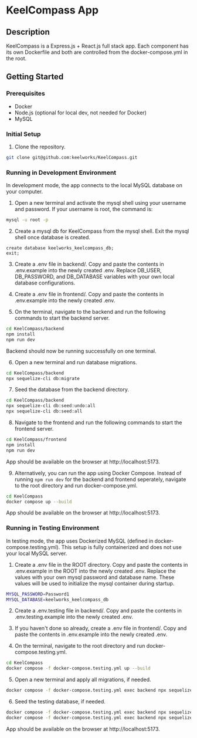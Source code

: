 # KeelCompass App

## Description

KeelCompass is a Express.js + React.js full stack app. Each component has its own Dockerfile and both are controlled from the docker-compose.yml in the root.

## Getting Started

### Prerequisites

- Docker
- Node.js (optional for local dev, not needed for Docker)
- MySQL

### Initial Setup

1. Clone the repository.

```bash
git clone git@github.com:keelworks/KeelCompass.git
```

### Running in Development Environment

In development mode, the app connects to the local MySQL database on your computer.

1. Open a new terminal and activate the mysql shell using your username and password. If your username is root, the command is:

```bash
mysql -u root -p
```

2. Create a mysql db for KeelCompass from the mysql shell. Exit the mysql shell once database is created.

```mysql
create database keelworks_keelcompass_db;
exit;
```

3. Create a .env file in backend/. Copy and paste the contents in .env.example into the newly created .env. Replace DB_USER, DB_PASSWORD, and DB_DATABASE variables with your own local database configurations.

4. Create a .env file in frontend/. Copy and paste the contents in .env.example into the newly created .env.

5. On the terminal, navigate to the backend and run the following commands to start the backend server.

```bash
cd KeelCompass/backend
npm install
npm run dev
```

Backend should now be running successfully on one terminal.

6. Open a new terminal and run database migrations.

```bash
cd KeelCompass/backend
npx sequelize-cli db:migrate
```

7. Seed the database from the backend directory.

```bash
cd KeelCompass/backend
npx sequelize-cli db:seed:undo:all
npx sequelize-cli db:seed:all
```

8. Navigate to the frontend and run the following commands to start the frontend server.

```bash
cd KeelCompass/frontend
npm install
npm run dev
```

App should be available on the browser at http://localhost:5173.

9. Alternatively, you can run the app using Docker Compose. Instead of running `npm run dev` for the backend and frontend seperately, navigate to the root directory and run docker-compose.yml.

```bash
cd KeelCompass
docker compose up --build
```

App should be available on the browser at http://localhost:5173.

### Running in Testing Environment

In testing mode, the app uses Dockerized MySQL (defined in docker-compose.testing.yml). This setup is fully containerized and does not use your local MySQL server.

1. Create a .env file in the ROOT directory. Copy and paste the contents in .env.example in the ROOT into the newly created .env. Replace the values with your own mysql password and database name. These values will be used to initialize the mysql container during startup.

```bash
MYSQL_PASSWORD=Password1
MYSQL_DATABASE=keelworks_keelcompass_db
```

2. Create a .env.testing file in backend/. Copy and paste the contents in .env.testing.example into the newly created .env.

3. If you haven't done so already, create a .env file in frontend/. Copy and paste the contents in .env.example into the newly created .env.

4. On the terminal, navigate to the root directory and run docker-compose.testing.yml.

```bash
cd KeelCompass
docker compose -f docker-compose.testing.yml up --build
```

5. Open a new terminal and apply all migrations, if needed.

```bash
docker compose -f docker-compose.testing.yml exec backend npx sequelize-cli db:migrate
```

6. Seed the testing database, if needed.

```bash
docker compose -f docker-compose.testing.yml exec backend npx sequelize-cli db:seed:undo:all
docker compose -f docker-compose.testing.yml exec backend npx sequelize-cli db:seed:all
```

App should be available on the browser at http://localhost:5173.
